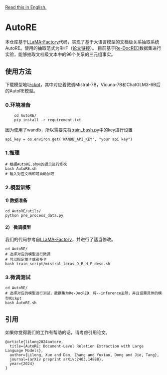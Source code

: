 [Read this in English.](https://github.com/bigdante/AutoRE/blob/main/README_EN.md)
# AutoRE
本仓库基于[LLaMA-Factory](https://github.com/hiyouga/LLaMA-Factory)代码，实现了基于大语言模型的文档级关系抽取系统AutoRE。使用的抽取范式为RHF（[论文链接](https://arxiv.org/abs/2403.14888v1)）。
目前基于[Re-DocRED](https://github.com/tonytan48/Re-DocRED)数据集进行实验，能够抽取文档级文本中的96个关系的三元组事实。

## 使用方法
下载模型地址[ckpt](https://cloud.tsinghua.edu.cn/d/4d12cf0620164caca82c/)，其中对应着微调Mistral-7B，Vicuna-7B和ChatGLM3-6B后的AutoRE模型。

### 0.环境准备
```shell
    cd AutoRE/
    pip install -r requirement.txt
```
因为使用了wandb，所以需要先将[train_bash.py](https://github.com/bigdante/AutoRE/blob/main/AutoRE/src/train_bash.py)中的key进行设置
```shell
api_key = os.environ.get('WANDB_API_KEY', "your api key")
```
### 1.推理

```shell
# 根据AutoRE.sh内的提示进行修改
bash AutoRE.sh
# 输入对应文档即可自动抽取
```

### 2.模型训练

#### 1) 数据准备
```shell
cd AutoRE/utils/
python pre_process_data.py
```

#### 2） 微调模型
我们的代码参考自[LLaMA-Factory](https://github.com/hiyouga/LLaMA-Factory)，并进行了适当修改。

```shell
cd AutoRE/
# 选择对应的模型进行微调
# 可以指定单卡或者多卡
bash train_script/mistral_loras_D_R_H_F_desc.sh
```

### 3.微调测试

```shell
cd AutoRE/
# 选择对应的模型进行测试，数据集为Re-DocRED，将--inference去除，并且设置具体的模型和ckpt
bash AutoRE.sh
```

## 引用

如果你觉得我们的工作有帮助的话，请考虑引用论文。

```
@article{lilong2024autore,
  title={AutoRE: Document-Level Relation Extraction with Large Language Models},
  author={Lilong, Xue and Dan, Zhang and Yuxiao, Dong and Jie, Tang},
  journal={arXiv preprint arXiv:2403.14888},
  year={2024}
}
```







